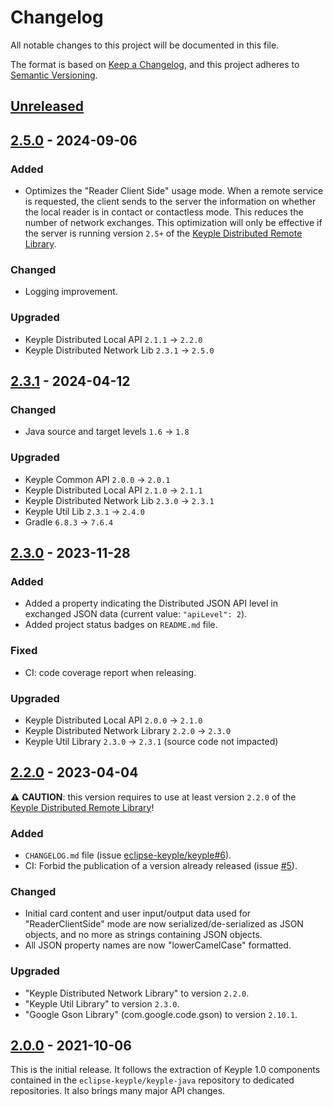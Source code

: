 # Changelog
All notable changes to this project will be documented in this file.

The format is based on [Keep a Changelog](https://keepachangelog.com/en/1.0.0/),
and this project adheres to [Semantic Versioning](https://semver.org/spec/v2.0.0.html).

## [Unreleased]

## [2.5.0] - 2024-09-06
### Added
- Optimizes the "Reader Client Side" usage mode. 
  When a remote service is requested, 
  the client sends to the server the information on whether the local reader is in contact or contactless mode. 
  This reduces the number of network exchanges.
  This optimization will only be effective if the server is running version `2.5+` of the 
  [Keyple Distributed Remote Library](https://keyple.org/components-java/distributed/keyple-distributed-remote-java-lib/).
### Changed
- Logging improvement.
### Upgraded
- Keyple Distributed Local API `2.1.1` -> `2.2.0`
- Keyple Distributed Network Lib `2.3.1` -> `2.5.0`

## [2.3.1] - 2024-04-12
### Changed
- Java source and target levels `1.6` -> `1.8`
### Upgraded
- Keyple Common API `2.0.0` -> `2.0.1`
- Keyple Distributed Local API `2.1.0` -> `2.1.1`
- Keyple Distributed Network Lib `2.3.0` -> `2.3.1`
- Keyple Util Lib `2.3.1` -> `2.4.0`
- Gradle `6.8.3` -> `7.6.4`

## [2.3.0] - 2023-11-28
### Added
- Added a property indicating the Distributed JSON API level in exchanged JSON data (current value: `"apiLevel": 2`).
- Added project status badges on `README.md` file.
### Fixed
- CI: code coverage report when releasing.
### Upgraded
- Keyple Distributed Local API `2.0.0` -> `2.1.0`
- Keyple Distributed Network Library `2.2.0` -> `2.3.0`
- Keyple Util Library `2.3.0` -> `2.3.1` (source code not impacted)

## [2.2.0] - 2023-04-04
:warning: **CAUTION**: this version requires to use at least version `2.2.0` of the
[Keyple Distributed Remote Library](https://keyple.org/components-java/distributed/keyple-distributed-remote-java-lib/)!
### Added
- `CHANGELOG.md` file (issue [eclipse-keyple/keyple#6]).
- CI: Forbid the publication of a version already released (issue [#5]).
### Changed
- Initial card content and user input/output data used for "ReaderClientSide" mode are now serialized/de-serialized 
  as JSON objects, and no more as strings containing JSON objects.
- All JSON property names are now "lowerCamelCase" formatted.
### Upgraded
- "Keyple Distributed Network Library" to version `2.2.0`.
- "Keyple Util Library" to version `2.3.0`.
- "Google Gson Library" (com.google.code.gson) to version `2.10.1`.

## [2.0.0] - 2021-10-06
This is the initial release.
It follows the extraction of Keyple 1.0 components contained in the `eclipse-keyple/keyple-java` repository to dedicated repositories.
It also brings many major API changes.

[unreleased]: https://github.com/eclipse-keyple/keyple-distributed-local-java-lib/compare/2.5.0...HEAD
[2.5.0]: https://github.com/eclipse-keyple/keyple-distributed-local-java-lib/compare/2.3.1...2.5.0
[2.3.1]: https://github.com/eclipse-keyple/keyple-distributed-local-java-lib/compare/2.3.0...2.3.1
[2.3.0]: https://github.com/eclipse-keyple/keyple-distributed-local-java-lib/compare/2.2.0...2.3.0
[2.2.0]: https://github.com/eclipse-keyple/keyple-distributed-local-java-lib/compare/2.0.0...2.2.0
[2.0.0]: https://github.com/eclipse-keyple/keyple-distributed-local-java-lib/releases/tag/2.0.0

[#5]: https://github.com/eclipse-keyple/keyple-distributed-local-java-lib/issues/5

[eclipse-keyple/keyple#6]: https://github.com/eclipse-keyple/keyple/issues/6
